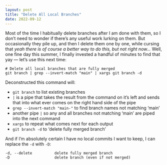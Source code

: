 ```yaml
---
layout: post
title: "Delete All Local Branches"
date: 2022-09-12
---
```


Most of the time I habitually delete branches after I am done with them, so I don’t need to wonder if there’s any useful work lurking on them. But occasionally they pile up, and then I delete them one by one, while cursing that _yeah there is of course a better way to do this, but not right now…_ Well, one fine day this summer, I finally invested a handful of minutes to find that yay — let’s use this next time:

```shell
# Delete all local branches that are fully merged
git branch | grep --invert-match "main" | xargs git branch -d
```

Deconstructed this command will:

- `git branch` to list existing branches
- `|` is a pipe that takes the result from the command on it’s left and sends that into what ever comes on the right hand side of the pipe
- `grep --invert-match "main-"` to find branch names not matching ‘main’
- another pipe `|` so any and all branches not matching ‘main’ are piped into the next command
- `xargs` to repeat what comes next for each output
- `git branch -d` to ‘delete fully merged branch’

And if I’m absolutely certain I have no local commits I want to keep, I can replace the `-d` with `-D`:

```
-d, --delete          delete fully merged branch
-D                    delete branch (even if not merged)
```
